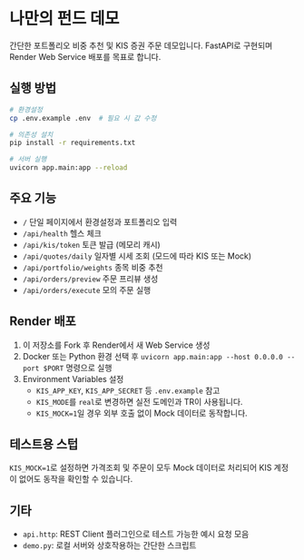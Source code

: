 # 나만의 펀드 데모

간단한 포트폴리오 비중 추천 및 KIS 증권 주문 데모입니다. FastAPI로 구현되며 Render Web Service 배포를 목표로 합니다.

## 실행 방법

```bash
# 환경설정
cp .env.example .env  # 필요 시 값 수정

# 의존성 설치
pip install -r requirements.txt

# 서버 실행
uvicorn app.main:app --reload
```

## 주요 기능
- `/` 단일 페이지에서 환경설정과 포트폴리오 입력
- `/api/health` 헬스 체크
- `/api/kis/token` 토큰 발급 (메모리 캐시)
- `/api/quotes/daily` 일자별 시세 조회 (모드에 따라 KIS 또는 Mock)
- `/api/portfolio/weights` 종목 비중 추천
- `/api/orders/preview` 주문 프리뷰 생성
- `/api/orders/execute` 모의 주문 실행

## Render 배포
1. 이 저장소를 Fork 후 Render에서 새 Web Service 생성
2. Docker 또는 Python 환경 선택 후 `uvicorn app.main:app --host 0.0.0.0 --port $PORT` 명령으로 실행
3. Environment Variables 설정
   - `KIS_APP_KEY`, `KIS_APP_SECRET` 등 `.env.example` 참고
   - `KIS_MODE`를 `real`로 변경하면 실전 도메인과 TR이 사용됩니다.
   - `KIS_MOCK=1`일 경우 외부 호출 없이 Mock 데이터로 동작합니다.

## 테스트용 스텁
`KIS_MOCK=1`로 설정하면 가격조회 및 주문이 모두 Mock 데이터로 처리되어 KIS 계정이 없어도 동작을 확인할 수 있습니다.

## 기타
- `api.http`: REST Client 플러그인으로 테스트 가능한 예시 요청 모음
- `demo.py`: 로컬 서버와 상호작용하는 간단한 스크립트